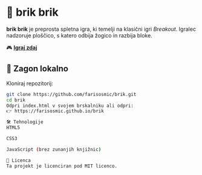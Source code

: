 # 🧱 brik brik

**brik brik** je preprosta spletna igra, ki temelji na klasični igri *Breakout*. Igralec nadzoruje ploščico, s katero odbija žogico in razbija bloke.

🎮 [**Igraj zdaj**](https://farisosmic.github.io/brik)

## 🚀 Zagon lokalno

Kloniraj repozitorij:

```bash
git clone https://github.com/farisosmic/brik.git
cd brik
Odpri index.html v svojem brskalniku ali odpri:
👉 https://farisosmic.github.io/brik

🛠️ Tehnologije
HTML5

CSS3

JavaScript (brez zunanjih knjižnic)

📄 Licenca
Ta projekt je licenciran pod MIT licenco.
